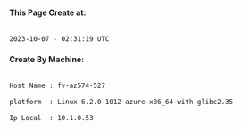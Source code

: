 
   
#### This Page Create at:

```bash

2023-10-07 - 02:31:19 UTC

```

#### Create By Machine:

```bash

Host Name : fv-az574-527

platform  : Linux-6.2.0-1012-azure-x86_64-with-glibc2.35

Ip Local  : 10.1.0.53

```

